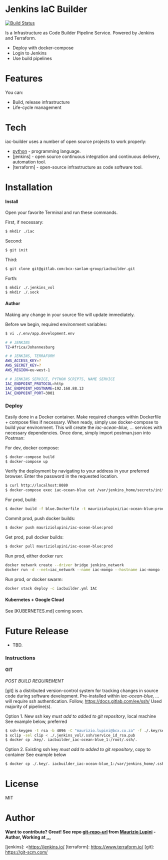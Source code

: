 # Jenkins IaC Builder

[![Build Status](https://travis-ci.org/joemccann/dillinger.svg?branch=master)](https://travis-ci.org/)

Is a Infrastructure as Code Builder Pipeline Service.
Powered by Jenkins and Terraform.

  - Deploy with docker-compose 
  - Login to Jenkins
  - Use build pipelines

# Features

You can:
  - Build, release infrastructure
  - Life-cycle management
  

# Tech

iac-builder uses a number of open source projects to work properly:

* [python] - programming language. 
* [jenkins] - open source continuous integration and continuous delivery, automation tool.
* [terraform] - open-source infrastructure as code software tool.

# Installation


#### Install

Open your favorite Terminal and run these commands.

First, if necessary:
```sh
$ mkdir ./iac
```
Second:
```sh
$ git init
```
Third:
```sh
$ git clone git@gitlab.com:bcx-sanlam-group/iacbuilder.git
```

Forth:
```sh
$ mkdir ./.jenkins_vol
$ mkdir ./.sock
```

#### Author

Making any change in your source file will update immediately.

Before we begin, required environment variables:
```sh
$ vi ./.env/app.development.env

# # JENKINS
TZ=Africa/Johannesburg

# # JENKINS, TERRAFORM
AWS_ACCESS_KEY=?
AWS_SECRET_KEY=?
AWS_REGION=eu-west-1

# # JENKINS SERVICE, PYTHON SCRIPTS, NAME SERVICE
IAC_ENDPOINT_PROTOCOL=http
IAC_ENDPOINT_HOSTNAME=192.168.88.13
IAC_ENDPOINT_PORT=3001
```


### Deploy

Easily done in a Docker container.
Make required changes within Dockerfile + compose files if necessary. When ready, simply use docker-compose to build your environment.
This will create the *iac-ocean-blue, ...* services with necessary dependencies.
Once done, simply import postman.json into Postman:

For dev, docker compose:
```sh
$ docker-compose build
$ docker-compose up
```

Verify the deployment by navigating to your address in your preferred browser. Enter the password in the requested location. 
```sh
$ curl http://localhost:8080
$ docker-compose exec iac-ocean-blue cat /var/jenkins_home/secrets/initialAdminPassword
```

For prod, build:
```sh
$ docker build -f blue.Dockerfile -t mauriziolupini/iac-ocean-blue:prod .
```

Commit prod, push docker builds:
```sh
$ docker push mauriziolupini/iac-ocean-blue:prod
```

Get prod, pull docker builds:
```sh
$ docker pull mauriziolupini/iac-ocean-blue:prod
```

Run prod, either docker run:
```sh
docker network create --driver bridge jenkins_network
docker run -d --net=iac_network --name iac-mongo --hostname iac-mongo -e "AWS_ACCESS_KEY=" -e "AWS_SECRET_KEY=" -e "AWS_REGION=" -e "IAC_ENDPOINT_PROTOCOL=" -e "IAC_ENDPOINT_HOSTNAME=" -e "IAC_ENDPOINT_PORT=" -p 8080:8080 mauriziolupini/iac-ocean-blue:prod
```

Run prod, or docker swarm:
```sh
docker stack deploy -c iacbuilder.yml IAC
```


#### Kubernetes + Google Cloud

See [KUBERNETES.md] coming soon.


# Future Release

  - TBD.


### Instructions

#### GIT
*POST BUILD REQUIREMENT*

[git] is a distributed version-control system for tracking changes in source code during software development.
Pre-installed within *iac-ocean-blue, ...* will require ssh authentication. Follow, https://docs.gitlab.com/ee/ssh/ 
Used majority of pipeline(s). 

Option 1. 
New ssh key *must add to added to git repository*, local machine
See example below, preferred

```sh
$ ssh-keygen -t rsa -b 4096 -C "maurizio.lupini@bcx.co.za" -f ./.key/service_id_rsa
$ xclip -sel clip < ./.jenkins_vol/.ssh/service_id_rsa.pub
$ docker cp .key/. iacbuilder_iac-ocean-blue_1:/root/.ssh/.
```

Option 2. 
Existing ssh key *must add to added to git repository*, copy to container
See example below 
```sh
$ docker cp ./.key/. iacbuilder_iac-ocean-blue_1:/var/jenkins_home/.ssh/.
```

# License

MIT


# Author
**Want to contribute? Great! See repo [git-repo-url] from [Maurizio Lupini][mo]    -Author, Working at [...][linkIn]**


   [mo]: <https://github.com/molupini>
   [linkIn]: <https://za.linkedin.com/in/mauriziolupini>
   [git-repo-url]: <https://gitlab.com/bcx-sanlam-group/nameservice.git>
   [python]: <https://www.python.org/>
   [jenkins]: <https://jenkins.io/
   [terraform]: <https://www.terraform.io/>
   [git]: <https://git-scm.com/>